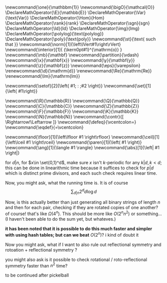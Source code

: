 \newcommand{\one}{\mathbbm{1}}
\newcommand{\bigO}{\mathcal{O}}
\DeclareMathOperator{\E}{\mathbb{E}}
\DeclareMathOperator{\Var}{\text{Var}}
\DeclareMathOperator{\Hom}{Hom}
\DeclareMathOperator{\rank}{rank}
\DeclareMathOperator{\sgn}{sgn}
\DeclareMathOperator{\Id}{Id}
\DeclareMathOperator{\img}{Img}
\DeclareMathOperator{\polylog}{\text{polylog}}
\DeclareMathOperator{\poly}{\text{poly}}
\newcommand{\st}{\text{ such that }}
\newcommand{\norm}[1]{\left\lVert#1\right\rVert}
\newcommand{\interior}[1]{ {\kern0pt#1}^{\mathrm{o}} }
\newcommand{\mb}{\mathbf}
\newcommand{\partition}{\vdash}
\newcommand{\x}{\mathbf{x}}
\newcommand{\y}{\mathbf{y}}
\newcommand{\z}{\mathbf{z}}
\newcommand{\eps}{\varepsilon}
\renewcommand{\d}{\mathrm{d}}
\renewcommand{\Re}{\mathrm{Re}}
\renewcommand{\Im}{\mathrm{Im}}

\newcommand{\setof}[2]{\left\{ #1\; : \;#2 \right\}}
\newcommand{\set}[1]{\left\{ #1\right\}}

\newcommand{\R}{\mathbb{R}}
\newcommand{\Q}{\mathbb{Q}}
\newcommand{\C}{\mathbb{C}}
\newcommand{\Z}{\mathbb{Z}}
\newcommand{\F}{\mathbb{F}}
\newcommand{\K}{\mathbb{K}}
\newcommand{\N}{\mathbb{N}}
\newcommand{\contr}{\[ \Rightarrow\!\Leftarrow \]}
\newcommand{\defeq}{\vcentcolon=}
\newcommand{\eqdef}{=\vcentcolon}

\newcommand{\floor}[1]{\left\lfloor #1 \right\rfloor}
\newcommand{\ceil}[1]{\left\lceil #1 \right\rceil}
\newcommand{\paren}[1]{\left( #1 \right)}
\newcommand{\ang}[1]{\langle #1 \rangle}
\newcommand{\abs}[1]{\left| #1 \right|}


for $d|n$, for  $x\in \set{0,1}^d$, make sure $x$ isn't $k$-periodic
for any $k|d, k< d$; this can be done in linearithmic time because it
suffices to check for  $p|d$ which is distinct prime divisors,
and each such check requires linear time.

Now, you might ask, what the running time is. It is of course 
$$\sum_{d|n} 2^d d\log d$$

Now, is this actually better than just generating all binary
strings of length $n$ and then for each pair, checking if they
are rotated copies of one another?
of course! that's like $\Omega(4^n)$. This should be more like
$O(2^n n^2)$ or something... 
(I haven't been able to do the sum yet, but whateves.)

**it has been noted that it is possible to do this much faster
and simpler with using hash tables; but can we beat** $O(2^n)$? i
kind of doubt it

Now you might ask, what if I want to also rule out reflectional
symmetry and rotoation + reflectional symmetry ?


you might also ask is it possible to  check rotational /
roto-reflectional symmetry faster than $n^2$ time?

to be continued after pickelball

